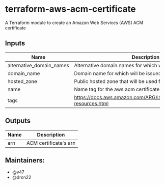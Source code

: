 # terraform-aws-acm-certificate
A Terraform module to create an Amazon Web Services (AWS) ACM certificate

## Inputs

| Name                       | Description                                                             |  Type  | Default  | Required |
| -------------------------- | ----------------------------------------------------------------------- | :----: | :------: | :------: |
| alternative\_domain\_names | Alternative domain names for which will be issued certificate           |  list  | `<list>` |    no    |
| domain\_name               | Domain name for which will be issued certificate                        | string |   n/a    |   yes    |
| hosted\_zone               | Public hosted zone that will be used for certificate validation         | string |   n/a    |   yes    |
| name                       | Name tag for the aws acm certificate                                    | string |   n/a    |   yes    |
| tags                       | https://docs.aws.amazon.com/ARG/latest/userguide/tagging-resources.html |  map   | `<map>`  |    no    |

## Outputs

| Name | Description           |
| ---- | --------------------- |
| arn  | ACM certificate's arn |

## Maintainers:
* @v47
* @dron22
